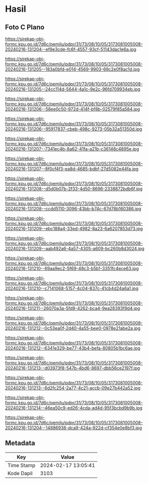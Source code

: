 # Hasil

## Foto C Plano

https://sirekap-obj-formc.kpu.go.id/7d6c/pemilu/pdpr/31/73/08/10/05/3173081005008-20240216-131204--ef9e3cde-fc6f-4557-93cf-51143dac1e6a.jpg

https://sirekap-obj-formc.kpu.go.id/7d6c/pemilu/pdpr/31/73/08/10/05/3173081005008-20240216-131205--183a0bfd-e014-4569-9903-69c2e0f8ac1d.jpg

https://sirekap-obj-formc.kpu.go.id/7d6c/pemilu/pdpr/31/73/08/10/05/3173081005008-20240216-131205--24cc114d-5644-4a1c-9e2c-96fd709934eb.jpg

https://sirekap-obj-formc.kpu.go.id/7d6c/pemilu/pdpr/31/73/08/10/05/3173081005008-20240216-131206--58ee0c50-972d-414f-bf8b-02579f85a584.jpg

https://sirekap-obj-formc.kpu.go.id/7d6c/pemilu/pdpr/31/73/08/10/05/3173081005008-20240216-131206--95917837-cbeb-498c-9273-05b32a51350d.jpg

https://sirekap-obj-formc.kpu.go.id/7d6c/pemilu/pdpr/31/73/08/10/05/3173081005008-20240216-131207--7341ec4b-8a62-41fa-a21b-c36148c4895e.jpg

https://sirekap-obj-formc.kpu.go.id/7d6c/pemilu/pdpr/31/73/08/10/05/3173081005008-20240216-131207--8f0cf4f3-ea8d-4685-bdbf-27d5082e44fa.jpg

https://sirekap-obj-formc.kpu.go.id/7d6c/pemilu/pdpr/31/73/08/10/05/3173081005008-20240216-131208--d5d0b07b-2f33-4d50-8696-2338872bdb6f.jpg

https://sirekap-obj-formc.kpu.go.id/7d6c/pemilu/pdpr/31/73/08/10/05/3173081005008-20240216-131208--ccdd5110-3096-43bb-b74c-67d78b160386.jpg

https://sirekap-obj-formc.kpu.go.id/7d6c/pemilu/pdpr/31/73/08/10/05/3173081005008-20240216-131209--ebc188a4-33ed-4982-8a23-6a6207853d73.jpg

https://sirekap-obj-formc.kpu.go.id/7d6c/pemilu/pdpr/31/73/08/10/05/3173081005008-20240216-131209--aab492a6-4a57-4305-a609-bc260b8d3024.jpg

https://sirekap-obj-formc.kpu.go.id/7d6c/pemilu/pdpr/31/73/08/10/05/3173081005008-20240216-131210--69aa9ec2-5f69-48c3-b5b1-3351fc4ece63.jpg

https://sirekap-obj-formc.kpu.go.id/7d6c/pemilu/pdpr/31/73/08/10/05/3173081005008-20240216-131210--c7141068-5157-4c04-837c-41cb4d24a6a1.jpg

https://sirekap-obj-formc.kpu.go.id/7d6c/pemilu/pdpr/31/73/08/10/05/3173081005008-20240216-131211--26070a3a-5fd9-4262-bca4-9ea28393f9d4.jpg

https://sirekap-obj-formc.kpu.go.id/7d6c/pemilu/pdpr/31/73/08/10/05/3173081005008-20240216-131212--0c53ea0f-2d40-4a55-bee0-0978e21abe2a.jpg

https://sirekap-obj-formc.kpu.go.id/7d6c/pemilu/pdpr/31/73/08/10/05/3173081005008-20240216-131212--6341e329-be77-43b4-befa-80805b1bc6ae.jpg

https://sirekap-obj-formc.kpu.go.id/7d6c/pemilu/pdpr/31/73/08/10/05/3173081005008-20240216-131213--d03973f8-547b-4bd6-8697-dbb56ce2197f.jpg

https://sirekap-obj-formc.kpu.go.id/7d6c/pemilu/pdpr/31/73/08/10/05/3173081005008-20240216-131213--6d2fc254-2a77-4c21-accb-09e27b442a52.jpg

https://sirekap-obj-formc.kpu.go.id/7d6c/pemilu/pdpr/31/73/08/10/05/3173081005008-20240216-131214--46ea50c9-ed26-4cda-ad4d-95f3bcbd9b9b.jpg

https://sirekap-obj-formc.kpu.go.id/7d6c/pemilu/pdpr/31/73/08/10/05/3173081005008-20240216-131204--14886938-dca9-424a-922d-cf354e0e8bf3.jpg


## Metadata

| Key        | Value               |
| ---------- | ------------------- |
| Time Stamp | 2024-02-17 13:05:41 |
| Kode Dapil | 3103                |



